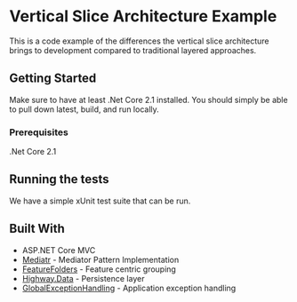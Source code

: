 # Vertical Slice Architecture Example

This is a code example of the differences the vertical slice architecture brings to development
compared to traditional layered approaches.

## Getting Started

Make sure to have at least .Net Core 2.1 installed.
You should simply be able to pull down latest, build, and run locally.

### Prerequisites

.Net Core 2.1

## Running the tests

We have a simple xUnit test suite that can be run.

## Built With

* ASP.NET Core MVC
* [Mediatr](https://github.com/jbogard/MediatR) - Mediator Pattern Implementation
* [FeatureFolders](https://github.com/OdeToCode/AddFeatureFolders) - Feature centric grouping
* [Highway.Data](https://github.com/HighwayFramework/Highway.Data) - Persistence layer
* [GlobalExceptionHandling](https://github.com/JosephWoodward/GlobalExceptionHandlerDotNet) - Application exception handling

